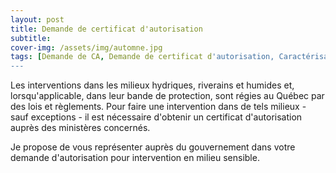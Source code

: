 ```yaml
---
layout: post
title: Demande de certificat d'autorisation
subtitle: 
cover-img: /assets/img/automne.jpg
tags: [Demande de CA, Demande de certificat d'autorisation, Caractérisation écologique, Caractérisation biologique]
---
```


Les interventions dans les milieux hydriques, riverains et humides et, lorsqu'applicable, dans leur bande de protection, sont régies au Québec par des lois et règlements. Pour faire une intervention dans de tels milieux - sauf exceptions - il est nécessaire d'obtenir un certificat d'autorisation auprès des ministères concernés. 

Je propose de vous représenter auprès du gouvernement dans votre demande d'autorisation pour intervention en milieu sensible. 
